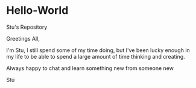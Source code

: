 # Hello-World
Stu's Repository

Greetings All,

I'm Stu, I still spend some of my time doing, but I've been lucky enough in my life to be able to spend a large amount of time thinking and creating.

Always happy to chat and learn something new from someone new

Stu
